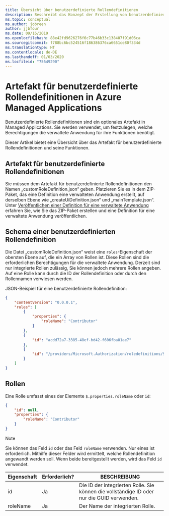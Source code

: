 ```yaml
---
title: Übersicht über benutzerdefinierte Rollendefinitionen
description: Beschreibt das Konzept der Erstellung von benutzerdefinierten Rollendefinitionen für verwaltete Anwendungen.
ms.topic: conceptual
ms.author: jobreen
author: jjbfour
ms.date: 09/16/2019
ms.openlocfilehash: 88e42fd9626276f6c77b46b33c138407f91d06ca
ms.sourcegitcommit: f788bc6bc524516f186386376ca6651ce80f334d
ms.translationtype: HT
ms.contentlocale: de-DE
ms.lasthandoff: 01/03/2020
ms.locfileid: "75649290"
---
```

# <a name="custom-role-definition-artifact-in-azure-managed-applications"></a>Artefakt für benutzerdefinierte Rollendefinitionen in Azure Managed Applications

Benutzerdefinierte Rollendefinitionen sind ein optionales Artefakt in Managed Applications. Sie werden verwendet, um festzulegen, welche Berechtigungen die verwaltete Anwendung für ihre Funktionen benötigt.

Dieser Artikel bietet eine Übersicht über das Artefakt für benutzerdefinierte Rollendefinitionen und seine Funktionen.

## <a name="custom-role-definition-artifact"></a>Artefakt für benutzerdefinierte Rollendefinitionen

Sie müssen dem Artefakt für benutzerdefinierte Rollendefinitionen den Namen „customRoleDefinition.json“ geben. Platzieren Sie es in dem ZIP-Paket, das eine Definition eine verwalteten Anwendung erstellt, auf derselben Ebene wie „createUiDefinition.json“ und „mainTemplate.json“. Unter [Veröffentlichen einer Definition für eine verwaltete Anwendung](publish-managed-app-definition-quickstart.md) erfahren Sie, wie Sie das ZIP-Paket erstellen und eine Definition für eine verwaltete Anwendung veröffentlichen.

## <a name="custom-role-definition-schema"></a>Schema einer benutzerdefinierten Rollendefinition

Die Datei „customRoleDefinition.json“ weist eine `roles`-Eigenschaft der obersten Ebene auf, die ein Array von Rollen ist. Diese Rollen sind die erforderlichen Berechtigungen für die verwaltete Anwendung. Derzeit sind nur integrierte Rollen zulässig, Sie können jedoch mehrere Rollen angeben. Auf eine Rolle kann durch die ID der Rollendefinition oder durch den Rollennamen verwiesen werden.

JSON-Beispiel für eine benutzerdefinierte Rollendefinition:

```json
{
    "contentVersion": "0.0.0.1",
    "roles": [
        {
            "properties": {
                "roleName": "Contributor"
            }
        },
        {
            "id": "acdd72a7-3385-48ef-bd42-f606fba81ae7"
        },
        {
            "id": "/providers/Microsoft.Authorization/roledefinitions/9980e02c-c2be-4d73-94e8-173b1dc7cf3c"
        }
    ]
}
```

## <a name="roles"></a>Rollen

Eine Rolle umfasst eines der Elemente `$.properties.roleName` oder `id`:

```json
{
    "id": null,
    "properties": {
        "roleName": "Contributor"
    }
}
```

> [!NOTE]
> Sie können das Feld `id` oder das Feld `roleName` verwenden. Nur eines ist erforderlich. Mithilfe dieser Felder wird ermittelt, welche Rollendefinition angewandt werden soll. Wenn beide bereitgestellt werden, wird das Feld `id` verwendet.

|Eigenschaft|Erforderlich?|BESCHREIBUNG|
|---------|---------|---------|
|id|Ja|Die ID der integrierten Rolle. Sie können die vollständige ID oder nur die GUID verwenden.|
|roleName|Ja|Der Name der integrierten Rolle.|